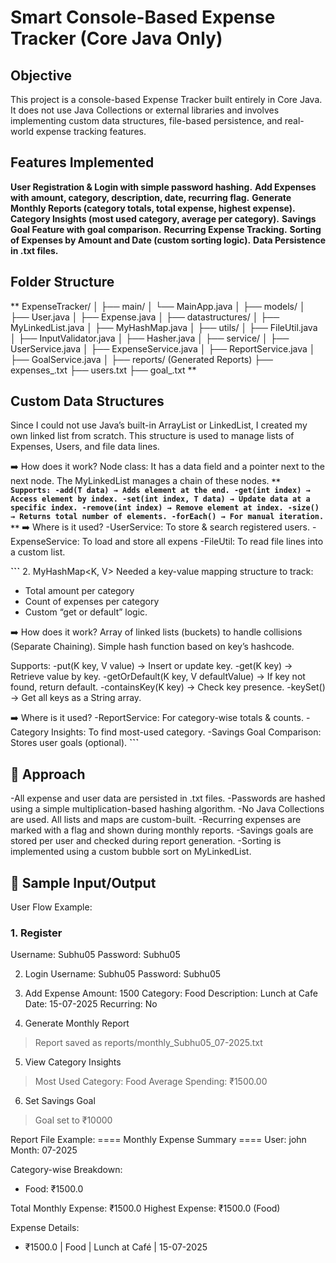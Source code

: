 # Smart Console-Based Expense Tracker (Core Java Only)

## Objective
This project is a console-based Expense Tracker built entirely in Core Java. It does not use Java Collections or external libraries and involves implementing custom data structures, file-based persistence, and real-world expense tracking features.

## Features Implemented

**User Registration & Login with simple password hashing.**
**Add Expenses with amount, category, description, date, recurring flag.**
**Generate Monthly Reports (category totals, total expense, highest expense).**
**Category Insights (most used category, average per category).**
**Savings Goal Feature with goal comparison.**
**Recurring Expense Tracking.**
**Sorting of Expenses by Amount and Date (custom sorting logic).**
**Data Persistence in .txt files.**


## Folder Structure
**
ExpenseTracker/
│
├── main/
│   └── MainApp.java
│
├── models/
│   ├── User.java
│   ├── Expense.java
│
├── datastructures/
│   ├── MyLinkedList.java
│   ├── MyHashMap.java
│
├── utils/
│   ├── FileUtil.java
│   ├── InputValidator.java
│   ├── Hasher.java
│
├── service/
│   ├── UserService.java
│   ├── ExpenseService.java
│   ├── ReportService.java
│   ├── GoalService.java
│
├── reports/  (Generated Reports)
├── expenses_<username>.txt
├── users.txt
├── goal_<username>.txt
**

## Custom Data Structures

Since I could not use Java’s built-in ArrayList or LinkedList, I created my own linked list from scratch. This structure is used to manage lists of Expenses, Users, and file data lines.

➡️ How does it work?
Node class: It has a data field and a pointer next to the next node.
The MyLinkedList<T> manages a chain of these nodes.
**```** 
Supports:
-add(T data) → Adds element at the end.
-get(int index) → Access element by index.
-set(int index, T data) → Update data at a specific index.
-remove(int index) → Remove element at index.
-size() → Returns total number of elements.
-forEach() → For manual iteration.
**```** 
➡️ Where is it used?
-UserService: To store & search registered users.
-ExpenseService: To load and store all expens
-FileUtil: To read file lines into a custom list.

**```** 
2. MyHashMap<K, V>
   Needed a key-value mapping structure to track:
   - Total amount per category
   - Count of expenses per category
   - Custom “get or default” logic.

➡️ How does it work?
Array of linked lists (buckets) to handle collisions (Separate Chaining). Simple hash function based on key’s hashcode.

Supports:
-put(K key, V value) → Insert or update key.
-get(K key) → Retrieve value by key.
-getOrDefault(K key, V defaultValue) → If key not found, return default.
-containsKey(K key) → Check key presence.
-keySet() → Get all keys as a String array.

➡️ Where is it used?
-ReportService: For category-wise totals & counts.
-Category Insights: To find most-used category.
-Savings Goal Comparison: Stores user goals (optional).
**```** 


## 🧠 Approach
-All expense and user data are persisted in .txt files.
-Passwords are hashed using a simple multiplication-based hashing algorithm.
-No Java Collections are used. All lists and maps are custom-built.
-Recurring expenses are marked with a flag and shown during monthly reports.
-Savings goals are stored per user and checked during report generation.
-Sorting is implemented using a custom bubble sort on MyLinkedList.

## 📝 Sample Input/Output
User Flow Example:

### 1. Register
Username: Subhu05
Password: Subhu05

2. Login
Username: Subhu05
Password: Subhu05

3. Add Expense
Amount: 1500
Category: Food
Description: Lunch at Cafe
Date: 15-07-2025
Recurring: No

4. Generate Monthly Report
> Report saved as reports/monthly_Subhu05_07-2025.txt

5. View Category Insights
> Most Used Category: Food
> Average Spending: ₹1500.00

6. Set Savings Goal
> Goal set to ₹10000

Report File Example:
==== Monthly Expense Summary ====
User: john
Month: 07-2025

Category-wise Breakdown:
- Food: ₹1500.0

Total Monthly Expense: ₹1500.0
Highest Expense: ₹1500.0 (Food)

Expense Details:
- ₹1500.0 | Food | Lunch at Café | 15-07-2025
